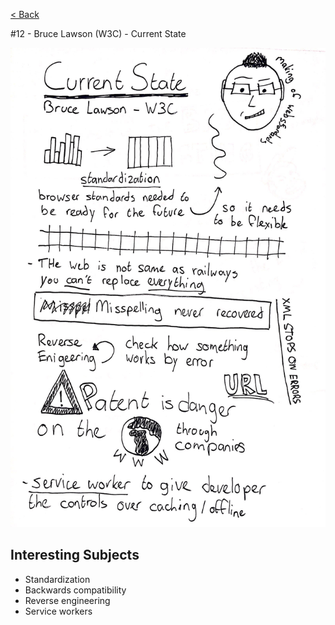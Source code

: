 [< Back](../README.md)

#12 - Bruce Lawson (W3C) - Current State

![](../images/week12.jpg)

## Interesting Subjects

- Standardization
- Backwards compatibility
- Reverse engineering
- Service workers
